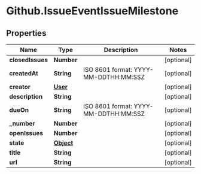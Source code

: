 # Github.IssueEventIssueMilestone

## Properties

Name | Type | Description | Notes
------------ | ------------- | ------------- | -------------
**closedIssues** | **Number** |  | [optional] 
**createdAt** | **String** | ISO 8601 format: YYYY-MM-DDTHH:MM:SSZ | [optional] 
**creator** | [**User**](User.md) |  | [optional] 
**description** | **String** |  | [optional] 
**dueOn** | **String** | ISO 8601 format: YYYY-MM-DDTHH:MM:SSZ | [optional] 
**_number** | **Number** |  | [optional] 
**openIssues** | **Number** |  | [optional] 
**state** | [**Object**](.md) |  | [optional] 
**title** | **String** |  | [optional] 
**url** | **String** |  | [optional] 


